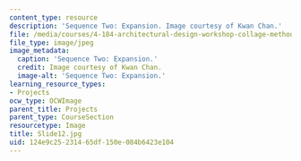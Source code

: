```yaml
---
content_type: resource
description: 'Sequence Two: Expansion. Image courtesy of Kwan Chan.'
file: /media/courses/4-184-architectural-design-workshop-collage-method-and-form-spring-2004/124e9c25231465df150e084b6423e104_Slide12.jpg
file_type: image/jpeg
image_metadata:
  caption: 'Sequence Two: Expansion.'
  credit: Image courtesy of Kwan Chan.
  image-alt: 'Sequence Two: Expansion.'
learning_resource_types:
- Projects
ocw_type: OCWImage
parent_title: Projects
parent_type: CourseSection
resourcetype: Image
title: Slide12.jpg
uid: 124e9c25-2314-65df-150e-084b6423e104
---
```

